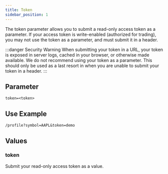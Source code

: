 ```yaml
---
title: Token
sidebar_position: 1
---
```


The token parameter allows you to submit a read-only access token as a parameter. If your access token is write-enabled (authorized for trading), you may not use the token as a parameter, and must submit it in a header.

:::danger Security Warning
When submitting your token in a URL, your token is exposed in server logs, cached in your browser, or otherwise made available. We do not recommend using your token as a parameter. This should only be used as a last resort in when you are unable to submit your token in a header.
:::

## Parameter

    token=<token>

## Use Example

    /profile?symbol=AAPL&token=demo

## Values

### token

Submit your read-only access token as a value.
